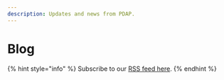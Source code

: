 ```yaml
---
description: Updates and news from PDAP.
---
```


# Blog

{% hint style="info" %}
Subscribe to our [RSS feed here](http://fetchrss.com/rss/6146cab9ead6fc081b5938226146ca903553905be00a4212.xml).
{% endhint %}

